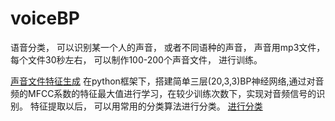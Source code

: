 # voiceBP
语音分类， 可以识别某一个人的声音， 或者不同语种的声音， 声音用mp3文件， 每个文件30秒左右， 可以制作100-200个声音文件， 进行训练。 

[声音文件特征生成](https://github.com/dikers/ml-python-sample/blob/master/voiceBP/splite_sound.py)
在python框架下，搭建简单三层(20,3,3)BP神经网络,通过对音频的MFCC系数的特征最大值进行学习，在较少训练次数下，实现对音频信号的识别。
特征提取以后， 可以用常用的分类算法进行分类。
[进行分类](https://github.com/dikers/ml-python-sample/blob/master/voiceBP/main.py)
